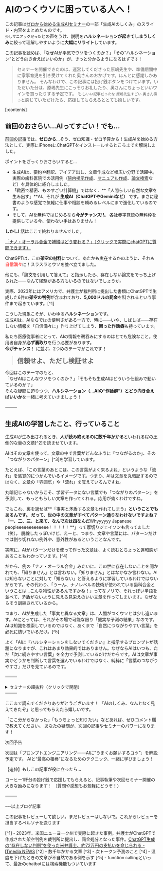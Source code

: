 # **AIのつくウソ**に困っている人へ！

この記事は[ゼロから始める生成AIセミナー](https://peatix.com/event/4361342/view)の一部「生成AIのしくみ」のスライド・内容をまとめたものです。  
`少しマニアックだった`との声をうけ、説明を**ハルシネーションが起きてしまうしくみ**に絞って理解しやすいように**大幅にリライト**しています。  

この記事を読めば、「なぜAIが平気でウソをつくのか？」「その“ハルシネーション”とどう向き合えばいいのか」が、きっと分かるようになるはずです！

> セミナーを開催できたのは、運営してくださった原嶋先生や、準備期間中に家事育児を引き受けてくれた奥さんのおかげです。ほんとに感謝しかありません。
> そんなわけで、この記事には投げ銭ボタンをつけています。いただいた分は、原嶋先生にこっそりお礼したり、奥さんにちょっといいワインを買ったりする予定です。
> もし`いい記事だったな` `原嶋先生すごい` `奥さん偉っ`と感じていただけたら、応援してもらえるととても嬉しいです。
> <script src="https://codoc.jp/js/cms.js" data-css="rainbow-square" data-usercode="ZT9mEjj5MQ" charset="UTF-8" defer></script>
> <div id="codoc-entry-4IJ6Ilo0AQ" class="codoc-entries" data-without-body="1" data-support-message="👋 応援はこちらから！コーヒー1杯分の投げ銭、大歓迎です☕️「ゲストとして決済」なら会員登録不要です"></div>

[:contents]

## 前回のおさらい…AIってすごい！でも…


[前回の記事](https://lacramy.hateblo.jp/entry/2025/06/02/180000)では、**ゼロから**…そう、ゼロ知識・ゼロ予算から！生成AIを始める方法として、実際にiPhoneにChatGPTをインストールするところまでを解説しました。

ポイントをざっくりおさらいすると…

- 生成AIは、要約や翻訳、アイデア出し、文章作成など幅広い分野で活躍中。実際の歯科医院での活用例（[院内掲示作成](https://chatgpt.com/share/683a4668-2d10-8008-8122-50556ef6c620)、[マニュアル作成](https://chatgpt.com/share/683a4904-0e18-8008-98e5-fc820bac89c8)、[論文検索](https://chatgpt.com/share/683a4bed-66e4-8008-863d-886cf483983c)など）を具体的に紹介しました。
- 「緻密で精密、ものすごい計算機」ではなく、**「人間らしい自然な文章を生み出す」**AI、それが **生成AI（ChatGPTやGeminiなど）** です。まさに秘書のような感覚で気軽に仕事や相談を頼めるレベルにまで進化しているのです。
- そして、AIを無料ではじめるなら**今がチャンス!!**。 各社赤字覚悟の無料枠を提供している今、使わない手はありません！


**しかし!** 話はここで終わりませんでした。

[「ナノ・オーラル合金で補綴はどう変わる？」（クリックで実際にchatGPTに質問できます）](https://chat.openai.com/?prompt=%E3%83%8A%E3%83%8E%E3%83%BB%E3%82%AA%E3%83%BC%E3%83%A9%E3%83%AB%E5%90%88%E9%87%91%E3%81%A7%E8%A3%9C%E7%B6%B4%E3%81%AF%E3%81%A9%E3%81%86%E5%A4%89%E3%82%8F%E3%82%8B%EF%BC%9F)  


ChatGPTは、この**架空の材料**について、あたかも実在するかのように、それも<span style="color: #ff5252">**自信満々**</span>に！スラスラとウソを並べ立てました。

他にも、「論文を引用して答えて」と指示したら、存在しない論文をでっち上げられた――なんて経験がある方もいるのではないでしょうか。

実際、2023年にはアメリカで、弁護士が裁判所に提出した書類にChatGPTで生成した6件の**架空の判例**が含まれており、**5,000ドルの罰金**を科されるという事件まで起きています。[^1]

こうした現象こそが、いわゆる**ハルシネーション**です。  
生成AIは、AIならではの便利さがある一方で、時に――いや、しばしば――存在しない情報を「自信満々に」作り上げてしまう、**困った作話癖**も持っています。

私たち医療従事者にとって、AIの情報を鵜呑みにするのはとても危険なこと。使用者自身が**必ず裏取り**を行う必要があります。  
**今がチャンス！** に並ぶ、2つめのテーマがこれです！

> <span style="font-size: 150%">**信頼せよ、ただし検証せよ**</span>



今回はこのテーマのもと、  
「なぜAIはこんなウソをつくのか？」「そもそも生成AIはどういう仕組みで動いているのか？」  
そんな疑問に迫りつつ、**ハルシネーション（…AIの“作話癖”）とどう向き合えばいいか**を一緒に考えていきましょう！




⸻
## 生成AIの学習したこと、行っていること

生成AIが生み出されるとき、**人が読み終えるのに数千年かかる**といわれる程の圧倒的な量の文章[^2]を読ませています。

AIはその文章を使って、文章の中で言葉がどんなふうに「つながるのか」、その「つながりのパターン」[^3]を学習しています。

たとえば、「この言葉のあとには、この言葉がよく来るよね」というような「流れ」を感覚的につかんでいるイメージです。つまり、AIは文章を丸暗記するのではなく、文章の「雰囲気」や「流れ」を覚えているんですね。

丸暗記じゃないからこそ、学習データにない言葉でも「つながりのパターン」を予測して、もっともらしい文章を作ってくれる。応用が効くわけですね。

でもこれ、裏を返せば**「事実と矛盾する文章も作れてしまう」**ということでもあるんです。
だって、世の中の文章がすべてパターン通りなわけないですよね？「一、二、三、と来て、なんで次は四なんだ**Whyyyyyy Japanese peopleeeeeeeeeeeee！！！！！**」って厚切りジェイソンも言ってました（笑）。
脱線したっぽいけど、えーと、つまり、文章や言葉には、パターンだけでは割り切れない例外や、意外性があるということなんです。

実際に、AIがパターンだけを使って作った文章は、よく読むとちょっと違和感があることもわかっています。[^4]

だから、例の「ナノ・オーラル合金」みたいに、この世に存在しないことを聞かれても、「知りません」とは言わない。「知りません」とはなかなか言わない。AIは知らないことに対して「知らない」と答えるように学習しているわけではないからです。その代わり、「うーん、ナノレベルの技術が使われている歯科合金ということは…こんな物性があるんですかね！」ってなノリで、それっぽい単語を並べて、矛盾がないように見える見栄えのいい文章を作ってしまいます。なぜならそう訓練されているから。

つまり、AIが生成した「事実と異なる文章」は、人間がつくウソとは少し違います。AIにとっては、それがその場で可能な限り「誠実な予測の結果」なのです。AIは知識を検索しているのではなく、あくまで「自然につながりやすい言葉」を必死に紡いでいるだけ。[^5]

よく「AIに『ハルシネーションをしないでください』と指示するプロンプトが話題になりますが、これはあまり効果的ではありません。なぜならAIはいつも、ただ「次に続きやすい言葉」を全力で予測しているだけだからです。AIは文章が事実かどうかを判断して言葉を選んでいるわけではなく、純粋に「言葉のつながりやすさ」だけを見ているのです。

⸻
<details>
<summary>セミナーの超抜粋（クリックで開閉）</summary>
少しマニアックだったかな…と思った部分を超抜粋で。
需要がありそうならもっと詳しくして番外編として公開します

## 生成AIは「意味」まで理解してるの？

概念の理解はできるのか？論文から見るAIの限界
	•	研究者たちは「AIは“男”と“女”の違い、叔父と叔母の違いを分かっているのか？」などを検証している。
	•	単語同士の“違い”や“距離”が分かるなら、ある程度「意味」も分かっていると考えられる。
	•	実際に「意味の似た言葉」は“数字の空間”で近くに、「意味の違う言葉」は遠くに位置している。
	•	人間の感覚とかなり近い世界をAIは作っている。


## 言葉を“数字の空間”で表す世界

言葉や色、お菓子も「数字の集まり」に！
	•	たとえば「東雲色（しののめいろ）」という色。
	•	赤241、緑144、青114。→この3つの数字で色が決まる。
	•	お菓子も「甘さ」「酸っぱさ」などの数値でイメージできる。

グミ（甘さ0.8、酸っぱさ1.0）、キャンディ（甘さ0.9、酸っぱさ0.4）、チョコ（甘さ1.0、酸っぱさ0.0）、ポテチ（どっちも0.1）

これを「数字の空間」に並べていくと、**「似ている言葉同士が近く」「違う言葉は遠く」**に配置される。

ひとつの単語＝3,000〜30,000個の数字で表現！
	•	AIの世界では、ひとつの単語が膨大な数字の並びで表されています。
	•	これを「ベクトル」と呼び、「意味空間」での位置を示している。

例：地図の上に点を打つイメージ
	•	「チョコ」と「キャンディ」は近い、「グミ」は少し遠い、「ポテチ」はもっと遠い…という感じ。


## 文脈で意味が変わる「セルフアテンション」の力

### しょっぱいグミ？文脈を理解するAI

「試合に負けて泣きながら食べたグミは少ししょっぱい」
これ、“グミ”自体は本当は甘いのに、文脈のせいで“しょっぱい”と理解されている。

	•	これができるのは「セルフアテンション」という仕組みのおかげ。
	•	文中の単語同士の関係性をAIが“自動で重み付け”してくれる。

### この技術のすごさ
	•	「負けた」と「泣く」と「グミ」という単語のつながりをAIが読み取る
	•	結果、“涙でしょっぱいグミ”という意味までたどり着ける
	•	これが「文脈力」「会話力」の秘密

### 葉っぱの話：絵や位置情報もAIが理解？
	•	例：「葉っぱの絵がありました。茎がこうなっています。ここに咲く花はどんなもの？」
	•	AIは「葉っぱ」「茎」の形や位置から、次に来る“花”を予測できる。
	•	文章だけでなく、画像や空間情報もAIは“つながり”として学べる時代。


## AIの「記憶力」や「苦手分野」

### AIが覚えていられるのは“文庫本1冊分”まで
	•	AIが会話の文脈を覚えているのは、無料プランなら約4,000字（原稿用紙10枚分くらい）
	•	プロプランなら文庫本1冊分まで
	•	それより前の会話はどんどん“忘れる”

例：「え、さっき言った話もう忘れたの！？」は、ここが原因


### “知識のアップデート”もAIは苦手
	•	無料プランのChatGPTは2023年11月までの知識しか持っていない（記事執筆時点）
	•	最新のニュースや情報、流行りネタは「知らない」ことが多い
	•	それでも最近は、検索機能や追加ツールで“調べてから答える”ことも増えている


### 「計算」や「文字数カウント」も実は苦手

10＋20＝30　→このくらいはOK
872×977＝？ →え、無理かも。
「500文字以内で書いて」→実は“だいたい”しかできていない。

	•	AIは「計算が得意そう」に見えて、意外と“細かい計算”や“厳密な文字数”は苦手
	•	“なんとなくこのくらい”で返してくることが多い


### “嘘”をつく理由
	•	AIは「知識を調べている」わけではなく、「今まで学んだ中で一番ありそうな言葉」を選んで返しているだけ
	•	だから間違いも、堂々とウソも「それっぽく」言ってしまう
	•	人間の「カン」に近い

例：「ナノ・オーラル合金って何？」→「それっぽい説明」を堂々とする（でも本当は存在しない）


### AIは“道具”を組み合わせて成長中

最新のAIは「できない」を補うために道具を使う
	•	電卓を使いたいとき→AIが自分で「電卓モード」を呼び出す
	•	検索が必要なとき→「検索モード」に切り替えて情報収集
	•	プログラムを書くとき→「コード実行」や「プログラミング補助」モードが起動

これを「ファンクションコーリング」と呼びます。

でも、完璧じゃない。使い分けのコツ
	•	AIが「うまく道具を使ってくれる」ときもあれば、使わないままウロウロしてしまうことも
	•	大事なのは、“AIは完璧じゃない”と理解しつつ使うこと！


### まとめ――AIと“うまく付き合う”ために
	•	生成AIは超賢い先生ではなく、一緒に考える相棒です
	•	「叩き台」として使って、自分で仕上げる
	•	ゼロから100までAIにお任せはNG、「一緒に作る」スタンスが一番


</details>
⸻


ここまで読んでくださりありがとうございます！
「AIのしくみ、なんとなく見えてきたぞ」と思ってもらえたら嬉しいです。

「ここ分からなかった」「もうちょっと知りたい」などあれば、ぜひコメント欄で教えてください。
あなたの疑問が、次回の記事やセミナーのパワーになります！


次回予告

次回は「プロンプトエンジニアリング――AIに“うまくお願いするコツ”」を解説予定です。
AIと“最高の相棒”になるためのテクニック、一緒に学びましょう！



【追伸】もしこの記事が役に立ったら…

コーヒー1杯分の投げ銭で応援してもらえると、記事執筆や次回セミナー開催の大きな励みになります！
（質問や感想もお気軽にどうぞ！）

⸻

---以上ブログ記事

この記事をレビューして欲しい。まだレビューはしないで。これからレビューを担当するペルソナを送ります

[^1] - 2023年、米国ニューヨーク州で実際に起きた事例。弁護士がChatGPTで作成された架空判例を裁判所に提出し、罰金処分となった事件。[ChatGPT生成の“存在しない判例”を使った米弁護士、約72万円の支払いを命じられる - ITmedia NEWS](https://www.itmedia.co.jp/news/articles/2306/27/news106.html)
[^2] - 数千年かかる文章
[^3] - 次トークン予測のこと
[^4] - 温度を下げたときの文章が不自然である例を示す
[^5] - function callingといって、最近のchatbotには検索機能もついています